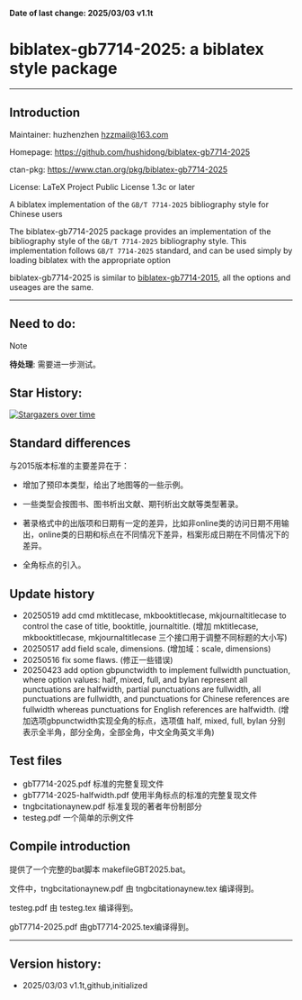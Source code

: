 <b>Date of last change: 2025/03/03 v1.1t</b>



# biblatex-gb7714-2025: a biblatex style  package
---------------------------------------------------------


## Introduction

Maintainer: huzhenzhen <hzzmail@163.com>

Homepage: <https://github.com/hushidong/biblatex-gb7714-2025>

ctan-pkg: <https://www.ctan.org/pkg/biblatex-gb7714-2025>

License: LaTeX Project Public License 1.3c or later


A biblatex implementation of the `GB/T 7714-2025` bibliography style for Chinese users

The biblatex-gb7714-2025 package provides an implementation of the bibliography style of the `GB/T 7714-2025` bibliography style. This implementation follows `GB/T 7714-2025` standard, and can be used simply by loading biblatex with the appropriate option

biblatex-gb7714-2025 is similar to [biblatex-gb7714-2015](https://github.com/hushidong/biblatex-gb7714-2015), all the options and useages are the same.



---------------------------------------------------------

## Need to do:

> [!Note]
> **待处理**: 需要进一步测试。


## Star History:

[![Stargazers over time](https://starchart.cc/hushidong/biblatex-gb7714-2025.svg?variant=adaptive)](https://starchart.cc/hushidong/biblatex-gb7714-2025)


## Standard differences

与2015版本标准的主要差异在于：

+ 增加了预印本类型，给出了地图等的一些示例。

+ 一些类型会按图书、图书析出文献、期刊析出文献等类型著录。

+ 著录格式中的出版项和日期有一定的差异，比如非online类的访问日期不用输出，online类的日期和标点在不同情况下差异，档案形成日期在不同情况下的差异。

+ 全角标点的引入。




## Update history

+ 20250519 add cmd mktitlecase, mkbooktitlecase, mkjournaltitlecase to control the case of title, booktitle, journaltitle. (增加 mktitlecase, mkbooktitlecase, mkjournaltitlecase 三个接口用于调整不同标题的大小写)
+ 20250517 add field scale, dimensions. (增加域：scale, dimensions)
+ 20250516 fix some flaws. (修正一些错误)
+ 20250423 add option gbpunctwidth to implement fullwidth punctuation, where option values: half, mixed, full, and bylan represent all punctuations are halfwidth, partial punctuations are fullwidth, all punctuations are fullwidth, and punctuations for Chinese references are fullwidth whereas punctuations for English references are halfwidth. (增加选项gbpunctwidth实现全角的标点，选项值 half, mixed, full, bylan 分别表示全半角，部分全角，全部全角，中文全角英文半角)


## Test files

+ gbT7714-2025.pdf       标准的完整复现文件
+ gbT7714-2025-halfwidth.pdf 使用半角标点的标准的完整复现文件
+ tngbcitationaynew.pdf  标准复现的著者年份制部分
+ testeg.pdf 一个简单的示例文件


## Compile introduction

提供了一个完整的bat脚本 makefileGBT2025.bat。

文件中，tngbcitationaynew.pdf 由 tngbcitationaynew.tex 编译得到。

testeg.pdf 由 testeg.tex 编译得到。

gbT7714-2025.pdf 由gbT7714-2025.tex编译得到。




---------------------------------------------------------

## Version history:

* 2025/03/03 v1.1t,github,initialized






